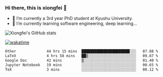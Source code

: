 ### Hi there, this is xiongfei 👋


- 🔭 I’m currently a 3rd year PhD student at Kyushu University.
- 🌱 I’m currently learning software engineering, deep learning...

<!--
**X1on9f31/X1on9f31** is a ✨ _special_ ✨ repository because its `README.md` (this file) appears on your GitHub profile.
Here are some ideas to get you started:
-->

![Xiongfei's GitHub stats](https://github-readme-stats.vercel.app/api?username=X1on9f31)


[![wakatime](https://wakatime.com/badge/user/9e8d5516-d162-43e7-9563-87295d455a71.svg)](https://wakatime.com/@9e8d5516-d162-43e7-9563-87295d455a71)

<!--START_SECTION:waka-->

```txt
Other              44 hrs 15 mins  ██████████████████████░░░   87.88 %
LaTeX              4 hrs 58 mins   ██▒░░░░░░░░░░░░░░░░░░░░░░   09.87 %
Google Doc         42 mins         ▒░░░░░░░░░░░░░░░░░░░░░░░░   01.40 %
Jupyter Notebook   19 mins         ░░░░░░░░░░░░░░░░░░░░░░░░░   00.65 %
TeX                3 mins          ░░░░░░░░░░░░░░░░░░░░░░░░░   00.12 %
```

<!--END_SECTION:waka-->

